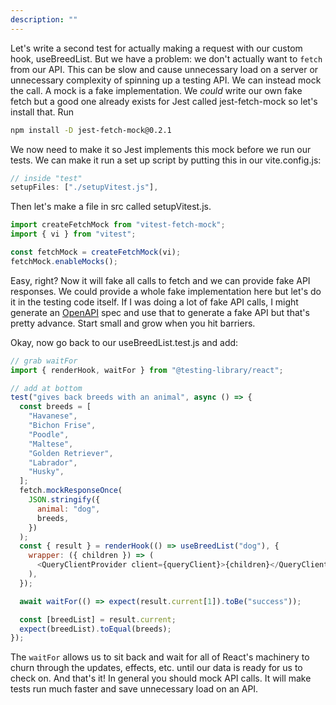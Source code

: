 ```yaml
---
description: ""
---
```


Let's write a second test for actually making a request with our custom hook, useBreedList. But we have a problem: we don't actually want to `fetch` from our API. This can be slow and cause unnecessary load on a server or unnecessary complexity of spinning up a testing API. We can instead mock the call. A mock is a fake implementation. We _could_ write our own fake fetch but a good one already exists for Jest called jest-fetch-mock so let's install that. Run

```bash
npm install -D jest-fetch-mock@0.2.1
```

We now need to make it so Jest implements this mock before we run our tests. We can make it run a set up script by putting this in our vite.config.js:

```javascript
// inside "test"
setupFiles: ["./setupVitest.js"],
```

Then let's make a file in src called setupVitest.js.

```javascript
import createFetchMock from "vitest-fetch-mock";
import { vi } from "vitest";

const fetchMock = createFetchMock(vi);
fetchMock.enableMocks();
```

Easy, right? Now it will fake all calls to fetch and we can provide fake API responses. We could provide a whole fake implementation here but let's do it in the testing code itself. If I was doing a lot of fake API calls, I might generate an [OpenAPI][openapi] spec and use that to generate a fake API but that's pretty advance. Start small and grow when you hit barriers.

Okay, now go back to our useBreedList.test.js and add:

```javascript
// grab waitFor
import { renderHook, waitFor } from "@testing-library/react";

// add at bottom
test("gives back breeds with an animal", async () => {
  const breeds = [
    "Havanese",
    "Bichon Frise",
    "Poodle",
    "Maltese",
    "Golden Retriever",
    "Labrador",
    "Husky",
  ];
  fetch.mockResponseOnce(
    JSON.stringify({
      animal: "dog",
      breeds,
    })
  );
  const { result } = renderHook(() => useBreedList("dog"), {
    wrapper: ({ children }) => (
      <QueryClientProvider client={queryClient}>{children}</QueryClientProvider>
    ),
  });

  await waitFor(() => expect(result.current[1]).toBe("success"));

  const [breedList] = result.current;
  expect(breedList).toEqual(breeds);
});
```

The `waitFor` allows us to sit back and wait for all of React's machinery to churn through the updates, effects, etc. until our data is ready for us to check on. And that's it! In general you should mock API calls. It will make tests run much faster and save unnecessary load on an API.

[openapi]: https://swagger.io/
